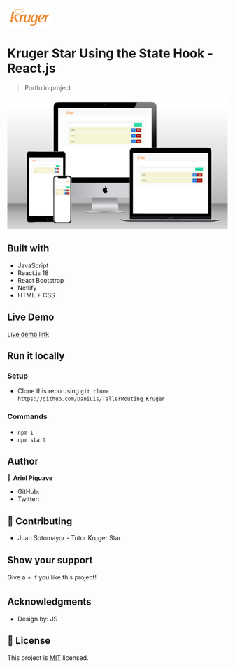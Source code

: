 <img src="./src/assets/logo.png" height="50px">

# Kruger Star Using the State Hook - React.js

> Portfolio project

<img src="./src/assets/playground.png" height="300px">

## Built with 

- JavaScript
- React.js 18
- React Bootstrap
- Netlify 
- HTML + CSS

## Live Demo

[Live demo link](https://kruger-star-playground-dc.netlify.app/)

## Run it locally

 ### Setup

 - Clone this repo using `git clone https://github.com/DaniCis/TallerRouting_Kruger`

 ### Commands

 - `npm i`
 - `npm start`

## Author

👤 **Ariel Piguave**

- GitHub: 
- Twitter: 

## 🤝 Contributing

- Juan Sotomayor - Tutor Kruger Star

## Show your support

Give a ⭐ if you like this project!

## Acknowledgments

- Design by: JS

## 📝 License

This project is [MIT](./MIT.md) licensed.


